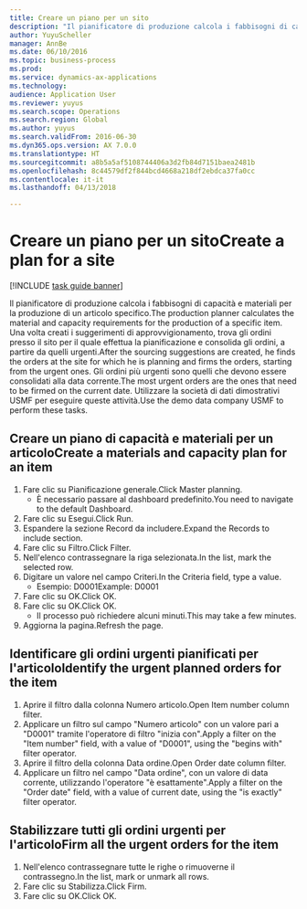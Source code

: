 ```yaml
--- 
title: Creare un piano per un sito
description: "Il pianificatore di produzione calcola i fabbisogni di capacità e materiali per la produzione di un articolo specifico."
author: YuyuScheller
manager: AnnBe
ms.date: 06/10/2016
ms.topic: business-process
ms.prod: 
ms.service: dynamics-ax-applications
ms.technology: 
audience: Application User
ms.reviewer: yuyus
ms.search.scope: Operations
ms.search.region: Global
ms.author: yuyus
ms.search.validFrom: 2016-06-30
ms.dyn365.ops.version: AX 7.0.0
ms.translationtype: HT
ms.sourcegitcommit: a8b5a5af5108744406a3d2fb84d7151baea2481b
ms.openlocfilehash: 8c44579df2f844bcd4668a218df2ebdca37fa0cc
ms.contentlocale: it-it
ms.lasthandoff: 04/13/2018

---
```

# <a name="create-a-plan-for-a-site"></a><span data-ttu-id="962c6-103">Creare un piano per un sito</span><span class="sxs-lookup"><span data-stu-id="962c6-103">Create a plan for a site</span></span>

[!INCLUDE [task guide banner](../../includes/task-guide-banner.md)]

<span data-ttu-id="962c6-104">Il pianificatore di produzione calcola i fabbisogni di capacità e materiali per la produzione di un articolo specifico.</span><span class="sxs-lookup"><span data-stu-id="962c6-104">The production planner calculates the material and capacity requirements for the production of a specific item.</span></span> <span data-ttu-id="962c6-105">Una volta creati i suggerimenti di approvvigionamento, trova gli ordini presso il sito per il quale effettua la pianificazione e consolida gli ordini, a partire da quelli urgenti.</span><span class="sxs-lookup"><span data-stu-id="962c6-105">After the sourcing suggestions are created, he finds the orders at the site for which he is planning and firms the orders, starting from the urgent ones.</span></span> <span data-ttu-id="962c6-106">Gli ordini più urgenti sono quelli che devono essere consolidati alla data corrente.</span><span class="sxs-lookup"><span data-stu-id="962c6-106">The most urgent orders are the ones that need to be firmed on the current date.</span></span> <span data-ttu-id="962c6-107">Utilizzare la società di dati dimostrativi USMF per eseguire queste attività.</span><span class="sxs-lookup"><span data-stu-id="962c6-107">Use the demo data company USMF to perform these tasks.</span></span>


## <a name="create-a-materials-and-capacity-plan-for-an-item"></a><span data-ttu-id="962c6-108">Creare un piano di capacità e materiali per un articolo</span><span class="sxs-lookup"><span data-stu-id="962c6-108">Create a materials and capacity plan for an item</span></span>
1. <span data-ttu-id="962c6-109">Fare clic su Pianificazione generale.</span><span class="sxs-lookup"><span data-stu-id="962c6-109">Click Master planning.</span></span>
    * <span data-ttu-id="962c6-110">È necessario passare al dashboard predefinito.</span><span class="sxs-lookup"><span data-stu-id="962c6-110">You need to navigate to the default Dashboard.</span></span>  
2. <span data-ttu-id="962c6-111">Fare clic su Esegui.</span><span class="sxs-lookup"><span data-stu-id="962c6-111">Click Run.</span></span>
3. <span data-ttu-id="962c6-112">Espandere la sezione Record da includere.</span><span class="sxs-lookup"><span data-stu-id="962c6-112">Expand the Records to include section.</span></span>
4. <span data-ttu-id="962c6-113">Fare clic su Filtro.</span><span class="sxs-lookup"><span data-stu-id="962c6-113">Click Filter.</span></span>
5. <span data-ttu-id="962c6-114">Nell'elenco contrassegnare la riga selezionata.</span><span class="sxs-lookup"><span data-stu-id="962c6-114">In the list, mark the selected row.</span></span>
6. <span data-ttu-id="962c6-115">Digitare un valore nel campo Criteri.</span><span class="sxs-lookup"><span data-stu-id="962c6-115">In the Criteria field, type a value.</span></span>
    * <span data-ttu-id="962c6-116">Esempio: D0001</span><span class="sxs-lookup"><span data-stu-id="962c6-116">Example: D0001</span></span>  
7. <span data-ttu-id="962c6-117">Fare clic su OK.</span><span class="sxs-lookup"><span data-stu-id="962c6-117">Click OK.</span></span>
8. <span data-ttu-id="962c6-118">Fare clic su OK.</span><span class="sxs-lookup"><span data-stu-id="962c6-118">Click OK.</span></span>
    * <span data-ttu-id="962c6-119">Il processo può richiedere alcuni minuti.</span><span class="sxs-lookup"><span data-stu-id="962c6-119">This may take a few minutes.</span></span>  
9. <span data-ttu-id="962c6-120">Aggiorna la pagina.</span><span class="sxs-lookup"><span data-stu-id="962c6-120">Refresh the page.</span></span>

## <a name="identify-the-urgent-planned-orders-for-the-item"></a><span data-ttu-id="962c6-121">Identificare gli ordini urgenti pianificati per l'articolo</span><span class="sxs-lookup"><span data-stu-id="962c6-121">Identify the urgent planned orders for the item</span></span>
1. <span data-ttu-id="962c6-122">Aprire il filtro dalla colonna Numero articolo.</span><span class="sxs-lookup"><span data-stu-id="962c6-122">Open Item number column filter.</span></span>
2. <span data-ttu-id="962c6-123">Applicare un filtro sul campo "Numero articolo" con un valore pari a "D0001" tramite l'operatore di filtro "inizia con".</span><span class="sxs-lookup"><span data-stu-id="962c6-123">Apply a filter on the "Item number" field, with a value of "D0001", using the "begins with" filter operator.</span></span>
3. <span data-ttu-id="962c6-124">Aprire il filtro della colonna Data ordine.</span><span class="sxs-lookup"><span data-stu-id="962c6-124">Open Order date column filter.</span></span>
4. <span data-ttu-id="962c6-125">Applicare un filtro nel campo "Data ordine", con un valore di data corrente, utilizzando l'operatore "è esattamente".</span><span class="sxs-lookup"><span data-stu-id="962c6-125">Apply a filter on the "Order date" field, with a value of current date, using the "is exactly" filter operator.</span></span>

## <a name="firm-all-the-urgent-orders-for-the-item"></a><span data-ttu-id="962c6-126">Stabilizzare tutti gli ordini urgenti per l'articolo</span><span class="sxs-lookup"><span data-stu-id="962c6-126">Firm all the urgent orders for the item</span></span>
1. <span data-ttu-id="962c6-127">Nell'elenco contrassegnare tutte le righe o rimuoverne il contrassegno.</span><span class="sxs-lookup"><span data-stu-id="962c6-127">In the list, mark or unmark all rows.</span></span>
2. <span data-ttu-id="962c6-128">Fare clic su Stabilizza.</span><span class="sxs-lookup"><span data-stu-id="962c6-128">Click Firm.</span></span>
3. <span data-ttu-id="962c6-129">Fare clic su OK.</span><span class="sxs-lookup"><span data-stu-id="962c6-129">Click OK.</span></span>


